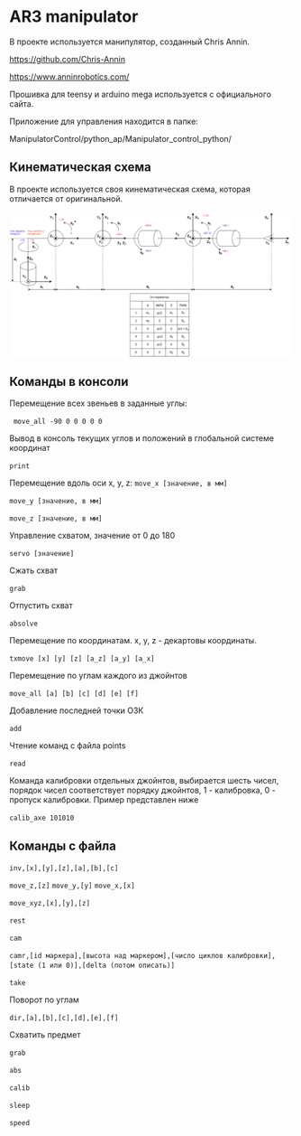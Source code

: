 # AR3 manipulator

В проекте используется манипулятор, созданный
Chris Annin.

https://github.com/Chris-Annin

https://www.anninrobotics.com/

Прошивка для teensy и arduino mega используется с официального сайта. 

Приложение для управления находится в папке:

ManipulatorControl/python_ap/Manipulator_control_python/

## Кинематическая схема

В проекте используется своя кинематическая схема, которая отличается от оригинальной. 
<div align="center">
  <img src="/img/scheme.png" alt="">
</div>


## Команды в консоли

Перемещение всех звеньев в заданные углы:

``` move_all -90 0 0 0 0 0```

Вывод в консоль текущих углов и положений в глобальной системе координат

```print```

Перемещение вдоль оси x, y, z:
```move_x [значение, в мм]```

```move_y [значение, в мм]```

```move_z [значение, в мм]```

Управление схватом, значение от 0 до 180

```servo [значение]```

Сжать схват

```grab```

Отпустить схват

```absolve```

Перемещение по координатам. x, y, z - декартовы координаты. 

```txmove [x] [y] [z] [a_z] [a_y] [a_x]```

Перемещение по углам каждого из джойнтов

```move_all [a] [b] [c] [d] [e] [f]```

Добавление последней точки ОЗК

```add```

Чтение команд с файла points

```read```

Команда калибровки отдельных джойнтов, выбирается шесть чисел, порядок чисел соответствует порядку джойнтов, 1 -
калибровка, 0 - пропуск калибровки. Пример представлен ниже

```calib_axe 101010```

## Команды с файла


```inv,[x],[y],[z],[a],[b],[c]```


```move_z,[z]```
```move_y,[y]```
```move_x,[x]```

```move_xyz,[x],[y],[z]```

```rest```

```cam```

```camr,[id маркера],[высота над маркером],[число циклов калибровки],[state (1 или 0)],[delta (потом описать)]```

```take```

Поворот по углам

```dir,[a],[b],[c],[d],[e],[f]```

Схватить предмет

```grab```

```abs```

```calib```

```sleep```

```speed```

